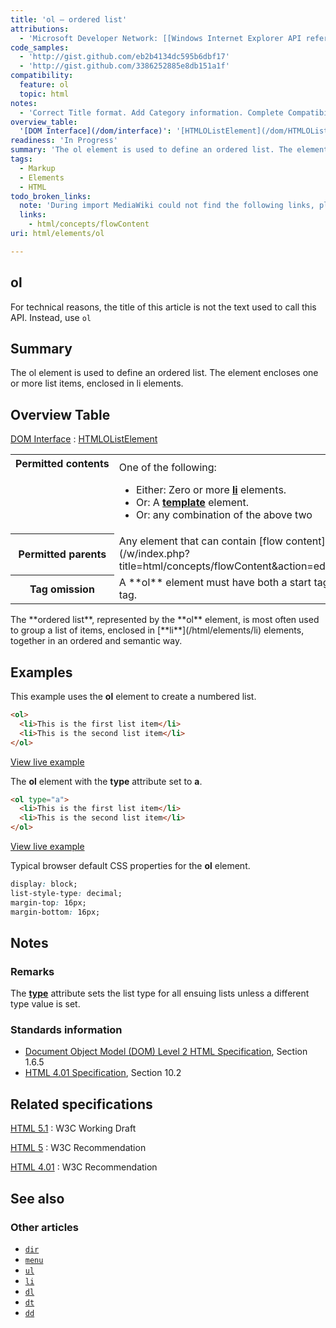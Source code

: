 ```yaml
---
title: 'ol – ordered list'
attributions:
  - 'Microsoft Developer Network: [[Windows Internet Explorer API reference](http://msdn.microsoft.com/en-us/library/ie/hh828809%28v=vs.85%29.aspx) Article]'
code_samples:
  - 'http://gist.github.com/eb2b4134dc595b6dbf17'
  - 'http://gist.github.com/3386252885e8db151a1f'
compatibility:
  feature: ol
  topic: html
notes:
  - 'Correct Title format. Add Category information. Complete Compatibility table.'
overview_table:
  '[DOM Interface](/dom/interface)': '[HTMLOListElement](/dom/HTMLOListElement)'
readiness: 'In Progress'
summary: 'The ol element is used to define an ordered list. The element encloses one or more list items, enclosed in li elements.'
tags:
  - Markup
  - Elements
  - HTML
todo_broken_links:
  note: 'During import MediaWiki could not find the following links, please fix and adjust this list.'
  links:
    - html/concepts/flowContent
uri: html/elements/ol

---
```

## ol

For technical reasons, the title of this article is not the text used to call this API. Instead, use `ol`

## Summary

The ol element is used to define an ordered list. The element encloses one or more list items, enclosed in li elements.

## Overview Table

[DOM Interface](/dom/interface)
:   [HTMLOListElement](/dom/HTMLOListElement)

<table class="wikitable">
<tr>
<th style="vertical-align: top" id="permitted-contents">
Permitted contents

</th>
<td style="vertical-align: top; padding-top: 10px">
One of the following:

-   Either: Zero or more [**li**](/html/elements/li) elements.
-   Or: A [**template**](/html/elements/template) element.
-   Or: any combination of the above two

</td>
</tr>
<tr>
<th id="permitted-parents">
Permitted parents

</th>
<td>
Any element that can contain [flow content](/w/index.php?title=html/concepts/flowContent&action=edit&redlink=1).

</td>
</tr>
<tr>
<th id="tag-omission">
Tag omission

</th>
<td>
A **ol** element must have both a start tag and an end tag.

</td>
</tr>
</table>
The **ordered list**, represented by the **ol** element, is most often used to group a list of items, enclosed in [**li**](/html/elements/li) elements, together in an ordered and semantic way.

## Examples

This example uses the **ol** element to create a numbered list.

``` html
<ol>
  <li>This is the first list item</li>
  <li>This is the second list item</li>
</ol>
```

[View live example](http://code.webplatform.org/gist/eb2b4134dc595b6dbf17)

The **ol** element with the **type** attribute set to **a**.

``` html
<ol type="a">
  <li>This is the first list item</li>
  <li>This is the second list item</li>
</ol>
```

[View live example](http://code.webplatform.org/gist/3386252885e8db151a1f)

Typical browser default CSS properties for the **ol** element.

``` css
display: block;
list-style-type: decimal;
margin-top: 16px;
margin-bottom: 16px;
```

## Notes

### Remarks

The [**type**](/html/attributes/type_(ul,li,ol_elements)) attribute sets the list type for all ensuing lists unless a different type value is set.

### Standards information

-   [Document Object Model (DOM) Level 2 HTML Specification](http://go.microsoft.com/fwlink/p/?linkid=196991), Section 1.6.5
-   [HTML 4.01 Specification](http://go.microsoft.com/fwlink/p/?linkid=25320), Section 10.2

## Related specifications

[HTML 5.1](http://www.w3.org/TR/html51/grouping-content.html#the-ol-element)
:   W3C Working Draft

[HTML 5](http://www.w3.org/TR/html5/grouping-content.html#the-ol-element)
:   W3C Recommendation

[HTML 4.01](http://www.w3.org/TR/html401/struct/lists.html#edef-OL)
:   W3C Recommendation

## See also

### Other articles

-   [`dir`](/html/elements/dir)
-   [`menu`](/html/elements/menu)
-   [`ul`](/html/elements/ul)
-   [`li`](/html/elements/li)
-   [`dl`](/html/elements/dl)
-   [`dt`](/html/elements/dt)
-   [`dd`](/html/elements/dd)
